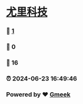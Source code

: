 # [尤里科技](https://yuliy.top)
### :page_facing_up: [1](https://telltear.github.io/telltearown.github.io/tag.html) 
### :speech_balloon: 0 
### :hibiscus: 16 
### :alarm_clock: 2024-06-23 16:49:46 
### Powered by :heart: [Gmeek](https://github.com/Meekdai/Gmeek)
